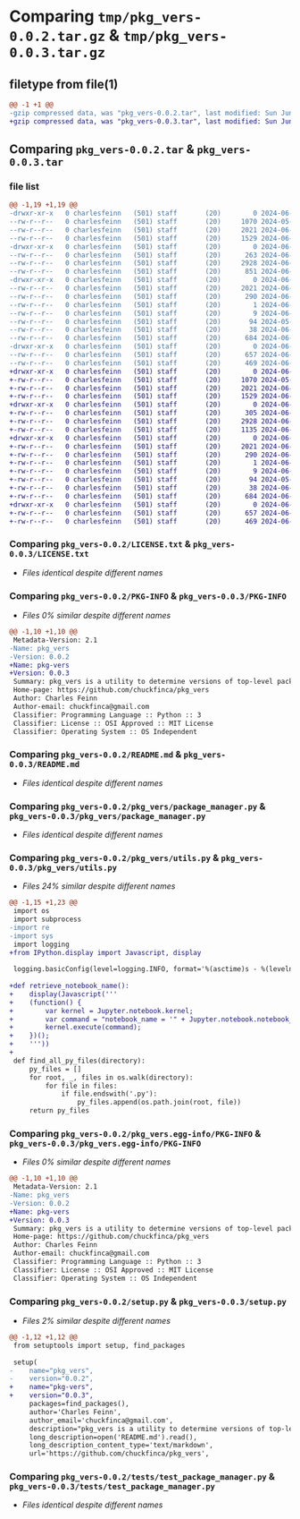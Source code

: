 # Comparing `tmp/pkg_vers-0.0.2.tar.gz` & `tmp/pkg_vers-0.0.3.tar.gz`

## filetype from file(1)

```diff
@@ -1 +1 @@
-gzip compressed data, was "pkg_vers-0.0.2.tar", last modified: Sun Jun  2 15:33:29 2024, max compression
+gzip compressed data, was "pkg_vers-0.0.3.tar", last modified: Sun Jun  2 15:42:35 2024, max compression
```

## Comparing `pkg_vers-0.0.2.tar` & `pkg_vers-0.0.3.tar`

### file list

```diff
@@ -1,19 +1,19 @@
-drwxr-xr-x   0 charlesfeinn   (501) staff       (20)        0 2024-06-02 15:33:29.826215 pkg_vers-0.0.2/
--rw-r--r--   0 charlesfeinn   (501) staff       (20)     1070 2024-05-25 07:57:26.000000 pkg_vers-0.0.2/LICENSE.txt
--rw-r--r--   0 charlesfeinn   (501) staff       (20)     2021 2024-06-02 15:33:29.825345 pkg_vers-0.0.2/PKG-INFO
--rw-r--r--   0 charlesfeinn   (501) staff       (20)     1529 2024-06-02 07:32:14.000000 pkg_vers-0.0.2/README.md
-drwxr-xr-x   0 charlesfeinn   (501) staff       (20)        0 2024-06-02 15:33:29.819530 pkg_vers-0.0.2/pkg_vers/
--rw-r--r--   0 charlesfeinn   (501) staff       (20)      263 2024-06-02 07:14:12.000000 pkg_vers-0.0.2/pkg_vers/__init__.py
--rw-r--r--   0 charlesfeinn   (501) staff       (20)     2928 2024-06-02 15:31:43.000000 pkg_vers-0.0.2/pkg_vers/package_manager.py
--rw-r--r--   0 charlesfeinn   (501) staff       (20)      851 2024-06-01 16:26:36.000000 pkg_vers-0.0.2/pkg_vers/utils.py
-drwxr-xr-x   0 charlesfeinn   (501) staff       (20)        0 2024-06-02 15:33:29.824463 pkg_vers-0.0.2/pkg_vers.egg-info/
--rw-r--r--   0 charlesfeinn   (501) staff       (20)     2021 2024-06-02 15:33:29.000000 pkg_vers-0.0.2/pkg_vers.egg-info/PKG-INFO
--rw-r--r--   0 charlesfeinn   (501) staff       (20)      290 2024-06-02 15:33:29.000000 pkg_vers-0.0.2/pkg_vers.egg-info/SOURCES.txt
--rw-r--r--   0 charlesfeinn   (501) staff       (20)        1 2024-06-02 15:33:29.000000 pkg_vers-0.0.2/pkg_vers.egg-info/dependency_links.txt
--rw-r--r--   0 charlesfeinn   (501) staff       (20)        9 2024-06-02 15:33:29.000000 pkg_vers-0.0.2/pkg_vers.egg-info/top_level.txt
--rw-r--r--   0 charlesfeinn   (501) staff       (20)       94 2024-05-25 08:00:42.000000 pkg_vers-0.0.2/pyproject.toml
--rw-r--r--   0 charlesfeinn   (501) staff       (20)       38 2024-06-02 15:33:29.826470 pkg_vers-0.0.2/setup.cfg
--rw-r--r--   0 charlesfeinn   (501) staff       (20)      684 2024-06-02 15:13:19.000000 pkg_vers-0.0.2/setup.py
-drwxr-xr-x   0 charlesfeinn   (501) staff       (20)        0 2024-06-02 15:33:29.822899 pkg_vers-0.0.2/tests/
--rw-r--r--   0 charlesfeinn   (501) staff       (20)      657 2024-06-02 07:04:23.000000 pkg_vers-0.0.2/tests/test_package_manager.py
--rw-r--r--   0 charlesfeinn   (501) staff       (20)      469 2024-06-02 07:15:06.000000 pkg_vers-0.0.2/tests/test_utils.py
+drwxr-xr-x   0 charlesfeinn   (501) staff       (20)        0 2024-06-02 15:42:35.110057 pkg_vers-0.0.3/
+-rw-r--r--   0 charlesfeinn   (501) staff       (20)     1070 2024-05-25 07:57:26.000000 pkg_vers-0.0.3/LICENSE.txt
+-rw-r--r--   0 charlesfeinn   (501) staff       (20)     2021 2024-06-02 15:42:35.109419 pkg_vers-0.0.3/PKG-INFO
+-rw-r--r--   0 charlesfeinn   (501) staff       (20)     1529 2024-06-02 07:32:14.000000 pkg_vers-0.0.3/README.md
+drwxr-xr-x   0 charlesfeinn   (501) staff       (20)        0 2024-06-02 15:42:35.104184 pkg_vers-0.0.3/pkg_vers/
+-rw-r--r--   0 charlesfeinn   (501) staff       (20)      305 2024-06-02 15:41:53.000000 pkg_vers-0.0.3/pkg_vers/__init__.py
+-rw-r--r--   0 charlesfeinn   (501) staff       (20)     2928 2024-06-02 15:31:43.000000 pkg_vers-0.0.3/pkg_vers/package_manager.py
+-rw-r--r--   0 charlesfeinn   (501) staff       (20)     1135 2024-06-02 15:41:08.000000 pkg_vers-0.0.3/pkg_vers/utils.py
+drwxr-xr-x   0 charlesfeinn   (501) staff       (20)        0 2024-06-02 15:42:35.108607 pkg_vers-0.0.3/pkg_vers.egg-info/
+-rw-r--r--   0 charlesfeinn   (501) staff       (20)     2021 2024-06-02 15:42:35.000000 pkg_vers-0.0.3/pkg_vers.egg-info/PKG-INFO
+-rw-r--r--   0 charlesfeinn   (501) staff       (20)      290 2024-06-02 15:42:35.000000 pkg_vers-0.0.3/pkg_vers.egg-info/SOURCES.txt
+-rw-r--r--   0 charlesfeinn   (501) staff       (20)        1 2024-06-02 15:42:35.000000 pkg_vers-0.0.3/pkg_vers.egg-info/dependency_links.txt
+-rw-r--r--   0 charlesfeinn   (501) staff       (20)        9 2024-06-02 15:42:35.000000 pkg_vers-0.0.3/pkg_vers.egg-info/top_level.txt
+-rw-r--r--   0 charlesfeinn   (501) staff       (20)       94 2024-05-25 08:00:42.000000 pkg_vers-0.0.3/pyproject.toml
+-rw-r--r--   0 charlesfeinn   (501) staff       (20)       38 2024-06-02 15:42:35.110207 pkg_vers-0.0.3/setup.cfg
+-rw-r--r--   0 charlesfeinn   (501) staff       (20)      684 2024-06-02 15:36:48.000000 pkg_vers-0.0.3/setup.py
+drwxr-xr-x   0 charlesfeinn   (501) staff       (20)        0 2024-06-02 15:42:35.107392 pkg_vers-0.0.3/tests/
+-rw-r--r--   0 charlesfeinn   (501) staff       (20)      657 2024-06-02 07:04:23.000000 pkg_vers-0.0.3/tests/test_package_manager.py
+-rw-r--r--   0 charlesfeinn   (501) staff       (20)      469 2024-06-02 07:15:06.000000 pkg_vers-0.0.3/tests/test_utils.py
```

### Comparing `pkg_vers-0.0.2/LICENSE.txt` & `pkg_vers-0.0.3/LICENSE.txt`

 * *Files identical despite different names*

### Comparing `pkg_vers-0.0.2/PKG-INFO` & `pkg_vers-0.0.3/PKG-INFO`

 * *Files 0% similar despite different names*

```diff
@@ -1,10 +1,10 @@
 Metadata-Version: 2.1
-Name: pkg_vers
-Version: 0.0.2
+Name: pkg-vers
+Version: 0.0.3
 Summary: pkg_vers is a utility to determine versions of top-level packages used in your project
 Home-page: https://github.com/chuckfinca/pkg_vers
 Author: Charles Feinn
 Author-email: chuckfinca@gmail.com
 Classifier: Programming Language :: Python :: 3
 Classifier: License :: OSI Approved :: MIT License
 Classifier: Operating System :: OS Independent
```

### Comparing `pkg_vers-0.0.2/README.md` & `pkg_vers-0.0.3/README.md`

 * *Files identical despite different names*

### Comparing `pkg_vers-0.0.2/pkg_vers/package_manager.py` & `pkg_vers-0.0.3/pkg_vers/package_manager.py`

 * *Files identical despite different names*

### Comparing `pkg_vers-0.0.2/pkg_vers/utils.py` & `pkg_vers-0.0.3/pkg_vers/utils.py`

 * *Files 24% similar despite different names*

```diff
@@ -1,15 +1,23 @@
 import os
 import subprocess
-import re
-import sys
 import logging
+from IPython.display import Javascript, display
 
 logging.basicConfig(level=logging.INFO, format='%(asctime)s - %(levelname)s - %(message)s')
 
+def retrieve_notebook_name():
+    display(Javascript('''
+    (function() {
+        var kernel = Jupyter.notebook.kernel;
+        var command = "notebook_name = '" + Jupyter.notebook.notebook_name + "'";
+        kernel.execute(command);
+    })();
+    '''))
+
 def find_all_py_files(directory):
     py_files = []
     for root, _, files in os.walk(directory):
         for file in files:
             if file.endswith('.py'):
                 py_files.append(os.path.join(root, file))
     return py_files
```

### Comparing `pkg_vers-0.0.2/pkg_vers.egg-info/PKG-INFO` & `pkg_vers-0.0.3/pkg_vers.egg-info/PKG-INFO`

 * *Files 0% similar despite different names*

```diff
@@ -1,10 +1,10 @@
 Metadata-Version: 2.1
-Name: pkg_vers
-Version: 0.0.2
+Name: pkg-vers
+Version: 0.0.3
 Summary: pkg_vers is a utility to determine versions of top-level packages used in your project
 Home-page: https://github.com/chuckfinca/pkg_vers
 Author: Charles Feinn
 Author-email: chuckfinca@gmail.com
 Classifier: Programming Language :: Python :: 3
 Classifier: License :: OSI Approved :: MIT License
 Classifier: Operating System :: OS Independent
```

### Comparing `pkg_vers-0.0.2/setup.py` & `pkg_vers-0.0.3/setup.py`

 * *Files 2% similar despite different names*

```diff
@@ -1,12 +1,12 @@
 from setuptools import setup, find_packages
 
 setup(
-    name="pkg_vers",
-    version="0.0.2",
+    name="pkg-vers",
+    version="0.0.3",
     packages=find_packages(),
     author='Charles Feinn',
     author_email='chuckfinca@gmail.com',
     description="pkg_vers is a utility to determine versions of top-level packages used in your project",
     long_description=open('README.md').read(),
     long_description_content_type='text/markdown',
     url='https://github.com/chuckfinca/pkg_vers',
```

### Comparing `pkg_vers-0.0.2/tests/test_package_manager.py` & `pkg_vers-0.0.3/tests/test_package_manager.py`

 * *Files identical despite different names*

